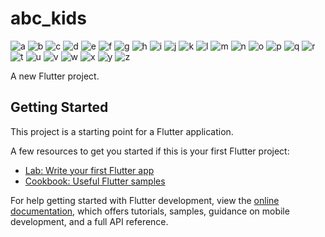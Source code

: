 # abc_kids

![a](https://user-images.githubusercontent.com/112169672/217635112-eff9e56b-b182-4463-accc-c8634bfc0eba.jpg)
![b](https://user-images.githubusercontent.com/112169672/217635123-1912de08-75e8-4fc8-8ca7-8b81fe6d21ac.jpg)
![c](https://user-images.githubusercontent.com/112169672/217635125-99582e2c-c87b-4132-b0d0-1699e7f04bb0.jpg)
![d](https://user-images.githubusercontent.com/112169672/217635134-a38698df-1271-4d2b-a11b-a70d290b09c2.jpg)
![e](https://user-images.githubusercontent.com/112169672/217635136-0bd3cc53-d664-43fd-96af-6cc53ad0fa6c.jpg)
![f](https://user-images.githubusercontent.com/112169672/217635140-94e9fb45-1c82-443b-9899-d373e7e7243c.jpg)
![g](https://user-images.githubusercontent.com/112169672/217635143-cbf9adbd-447c-40e8-833a-0f0e6e62e6a9.jpg)
![h](https://user-images.githubusercontent.com/112169672/217635144-3cc3771f-1801-4721-a5f3-662b02a4ee78.jpg)
![i](https://user-images.githubusercontent.com/112169672/217635146-6feb39ca-ce11-470b-ac53-b6acc247584d.jpg)
![j](https://user-images.githubusercontent.com/112169672/217635151-512c0dec-dc78-458f-b142-da6da35ce877.jpg)
![k](https://user-images.githubusercontent.com/112169672/217635154-4782a5f2-d546-4cc8-9a99-5a615f2550df.jpg)
![l](https://user-images.githubusercontent.com/112169672/217635156-e97def7a-310a-4696-9ba8-9a695f1d699b.jpg)
![m](https://user-images.githubusercontent.com/112169672/217635157-1fe6a6d4-4cf3-4cc7-8075-903dd3532997.jpg)
![n](https://user-images.githubusercontent.com/112169672/217635161-0ca6807e-f97f-4e97-9fbc-6f246ae2eb1e.jpg)
![o](https://user-images.githubusercontent.com/112169672/217635163-bf17a596-4275-4b86-9827-801ef1a64adc.jpg)
![p](https://user-images.githubusercontent.com/112169672/217635164-d1682ef3-ce9f-485f-bff9-fd832777f982.jpg)
![q](https://user-images.githubusercontent.com/112169672/217635167-a2b7800f-449d-4fb8-a14f-31f06afbbe89.jpg)
![r](https://user-images.githubusercontent.com/112169672/217635172-4413e4f4-4303-4ac7-82b3-a1a8551386e9.jpg)
![t](https://user-images.githubusercontent.com/112169672/217635174-05336d30-bd7e-4eac-87f2-18f9e584feea.jpg)
![u](https://user-images.githubusercontent.com/112169672/217635195-3c816fd0-66d6-49ee-aa99-7a4a50b3239a.jpg)
![v](https://user-images.githubusercontent.com/112169672/217635201-63f35460-f07e-4546-a24f-ab91d2aabbdb.jpg)
![w](https://user-images.githubusercontent.com/112169672/217635203-aa5eeefa-b41a-46ec-8aef-76a7c501f60f.jpg)
![x](https://user-images.githubusercontent.com/112169672/217635206-45126af0-5028-43d6-864a-4e615e9c41c5.jpg)
![y](https://user-images.githubusercontent.com/112169672/217635210-a58b2ea9-d3a6-474a-9dd3-a351ce5380d2.jpg)
![z](https://user-images.githubusercontent.com/112169672/217635211-c941f834-c096-4b2d-9943-bb25eb1777a2.jpg)


A new Flutter project.

## Getting Started

This project is a starting point for a Flutter application.

A few resources to get you started if this is your first Flutter project:

- [Lab: Write your first Flutter app](https://docs.flutter.dev/get-started/codelab)
- [Cookbook: Useful Flutter samples](https://docs.flutter.dev/cookbook)

For help getting started with Flutter development, view the
[online documentation](https://docs.flutter.dev/), which offers tutorials,
samples, guidance on mobile development, and a full API reference.
